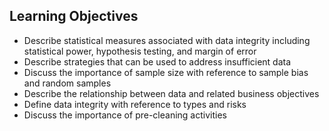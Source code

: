 ## Learning Objectives
- Describe statistical measures associated with data integrity including statistical power, hypothesis testing, and margin of error
- Describe strategies that can be used to address insufficient data
- Discuss the importance of sample size with reference to sample bias and random samples
- Describe the relationship between data and related business objectives
- Define data integrity with reference to types and risks
- Discuss the importance of pre-cleaning activities
